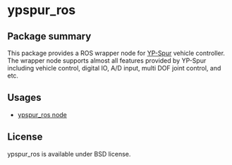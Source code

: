 # ypspur_ros

## Package summary

This package provides a ROS wrapper node for [YP-Spur](https://github.com/openspur/yp-spur) vehicle controller.
The wrapper node supports almost all features provided by YP-Spur including vehicle control, digital IO, A/D input, multi DOF joint control, and etc.

## Usages
* [ypspur_ros node](doc/ypspur_ros.md)

## License

ypspur_ros is available under BSD license.
